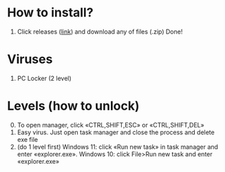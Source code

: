 # How to install?

1. Click releases ([link](https://github.com/vg2507/Python-Viruses/releases)) and download any of files (.zip)
Done!

# Viruses 
1. PC Locker (2 level)


# Levels (how to unlock)
0. To open manager, click «CTRL,SHIFT,ESC» or «CTRL,SHIFT,DEL»
1. Easy virus. Just open task manager and close the process and delete exe file
2. (do 1 level first) Windows 11: click «Run new task» in task manager and enter «explorer.exe». Windows 10: click File>Run new task and enter «explorer.exe»
 